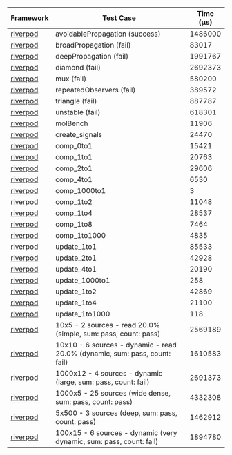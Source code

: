 | Framework | Test Case | Time (μs) |
| --- | --- | --- |
| [riverpod](https://github.com/rrousselGit/riverpod) | avoidablePropagation (success) | 1486000 |
| [riverpod](https://github.com/rrousselGit/riverpod) | broadPropagation (fail) | 83017 |
| [riverpod](https://github.com/rrousselGit/riverpod) | deepPropagation (fail) | 1991767 |
| [riverpod](https://github.com/rrousselGit/riverpod) | diamond (fail) | 2692373 |
| [riverpod](https://github.com/rrousselGit/riverpod) | mux (fail) | 580200 |
| [riverpod](https://github.com/rrousselGit/riverpod) | repeatedObservers (fail) | 389572 |
| [riverpod](https://github.com/rrousselGit/riverpod) | triangle (fail) | 887787 |
| [riverpod](https://github.com/rrousselGit/riverpod) | unstable (fail) | 618301 |
| [riverpod](https://github.com/rrousselGit/riverpod) | molBench | 11906 |
| [riverpod](https://github.com/rrousselGit/riverpod) | create_signals | 24470 |
| [riverpod](https://github.com/rrousselGit/riverpod) | comp_0to1 | 15421 |
| [riverpod](https://github.com/rrousselGit/riverpod) | comp_1to1 | 20763 |
| [riverpod](https://github.com/rrousselGit/riverpod) | comp_2to1 | 29606 |
| [riverpod](https://github.com/rrousselGit/riverpod) | comp_4to1 | 6530 |
| [riverpod](https://github.com/rrousselGit/riverpod) | comp_1000to1 | 3 |
| [riverpod](https://github.com/rrousselGit/riverpod) | comp_1to2 | 11048 |
| [riverpod](https://github.com/rrousselGit/riverpod) | comp_1to4 | 28537 |
| [riverpod](https://github.com/rrousselGit/riverpod) | comp_1to8 | 7464 |
| [riverpod](https://github.com/rrousselGit/riverpod) | comp_1to1000 | 4835 |
| [riverpod](https://github.com/rrousselGit/riverpod) | update_1to1 | 85533 |
| [riverpod](https://github.com/rrousselGit/riverpod) | update_2to1 | 42928 |
| [riverpod](https://github.com/rrousselGit/riverpod) | update_4to1 | 20190 |
| [riverpod](https://github.com/rrousselGit/riverpod) | update_1000to1 | 258 |
| [riverpod](https://github.com/rrousselGit/riverpod) | update_1to2 | 42869 |
| [riverpod](https://github.com/rrousselGit/riverpod) | update_1to4 | 21100 |
| [riverpod](https://github.com/rrousselGit/riverpod) | update_1to1000 | 118 |
| [riverpod](https://github.com/rrousselGit/riverpod) | 10x5 - 2 sources - read 20.0% (simple, sum: pass, count: pass) | 2569189 |
| [riverpod](https://github.com/rrousselGit/riverpod) | 10x10 - 6 sources - dynamic - read 20.0% (dynamic, sum: pass, count: fail) | 1610583 |
| [riverpod](https://github.com/rrousselGit/riverpod) | 1000x12 - 4 sources - dynamic (large, sum: pass, count: fail) | 2691373 |
| [riverpod](https://github.com/rrousselGit/riverpod) | 1000x5 - 25 sources (wide dense, sum: pass, count: pass) | 4332308 |
| [riverpod](https://github.com/rrousselGit/riverpod) | 5x500 - 3 sources (deep, sum: pass, count: pass) | 1462912 |
| [riverpod](https://github.com/rrousselGit/riverpod) | 100x15 - 6 sources - dynamic (very dynamic, sum: pass, count: fail) | 1894780 |
